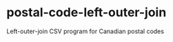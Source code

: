postal-code-left-outer-join
===========================

Left-outer-join CSV program for Canadian postal codes